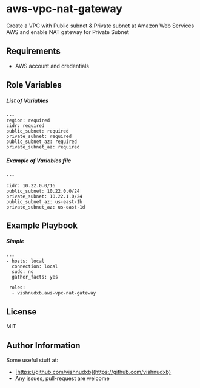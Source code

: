 aws-vpc-nat-gateway
=============
Create a VPC with Public subnet & Private subnet at Amazon Web Services AWS and enable NAT gateway for Private Subnet

Requirements
------------
- AWS account and credentials

## Role Variables


##### List of Variables

    ---
    region: required
    cidr: required
    public_subnet: required
    private_subnet: required
    public_subnet_az: required
    private_subnet_az: required

##### Example of Variables file
    ---
    
    cidr: 10.22.0.0/16
    public_subnet: 10.22.0.0/24
    private_subnet: 10.22.1.0/24
    public_subnet_az: us-east-1b
    private_subnet_az: us-east-1d


Example Playbook
----------------

##### Simple

    ---
    - hosts: local
      connection: local
      sudo: no
      gather_facts: yes

     roles:
      - vishnudxb.aws-vpc-nat-gateway


License
-------

MIT

Author Information
------------------
Some useful stuff at:
  - [https://github.com/vishnudxb](https://github.com/vishnudxb)
  - Any issues, pull-request are welcome
